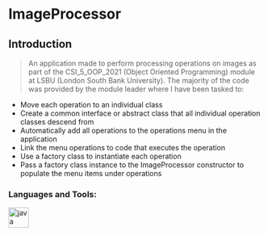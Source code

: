 # ImageProcessor

## Introduction

> An application made to perform processing operations on images as part of the CSI_5_OOP_2021 (Object Oriented Programming) module at LSBU (London South Bank University). The majority of the code was provided by the module leader where I have been tasked to:
<ul>
<li> Move each operation to an individual class </li>
<li> Create a common interface or abstract class that all individual operation classes descend from </li>
<li> Automatically add all operations to the operations menu in the application </li>
<li> Link the menu operations to code that executes the operation </li>
<li> Use a factory class to instantiate each operation </li>
<li> Pass a factory class instance to the ImageProcessor constructor to populate the menu items under operations </li>
</ul>

<h3 align="left">Languages and Tools:</h3>
<p align="left"> <a href="https://www.java.com" target="_blank"> <img src="https://devicons.github.io/devicon/devicon.git/icons/java/java-original-wordmark.svg" alt="java" width="40" height="40"/> </a> </p>